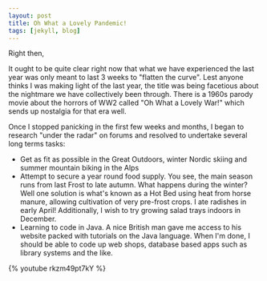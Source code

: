 ```yaml
---
layout: post
title: Oh What a Lovely Pandemic!
tags: [jekyll, blog]
---
```


Right then,

It ought to be quite clear right now that what we have experienced the last year was only meant to last 3 weeks to "flatten the curve". Lest anyone thinks I was making light of the last year, the title was being facetious about the nightmare we have collectively been through. There is a 1960s parody movie about the horrors of WW2 called "Oh What a Lovely War!" which sends up nostalgia for that era well. 

Once I stopped panicking in the first few weeks and months, I began to research "under the radar" on forums and resolved to undertake several long terms tasks:

  * Get as fit as possible in the Great Outdoors, winter Nordic skiing and summer mountain biking in the Alps
  * Attempt to secure a year round food supply. You see, the main season runs from last Frost to late autumn. What happens during the winter? Well one solution is what's known as a Hot Bed using heat from horse manure, allowing cultivation of very pre-frost crops. I ate radishes in early April! Additionally, I wish to try growing salad trays indoors in December.  
  * Learning to code in Java. A nice British man gave me access to his website packed with tutorials on the Java language. When I'm done, I should be able to code up web shops, database based apps such as library systems and the like.  


{% youtube rkzm49pt7kY %}